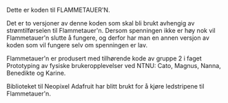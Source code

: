 Dette er koden til FLAMMETAUER'N.

Det er to versjoner av denne koden som skal bli brukt avhengig av strømtilførselen til Flammetauer'n. Dersom spenningen ikke er høy nok vil Flammetauer'n slutte å fungere, og derfor har man en annen versjon av koden som vil fungere selv om spenningen er lav. 

Flammetauer'n er produsert med tilhørende kode av gruppe 2 i faget Prototyping av fysiske brukeropplevelser ved NTNU: Cato, Magnus, Nanna, Benedikte og Karine. 

Biblioteket til Neopixel Adafruit har blitt brukt for å kjøre ledstripene til Flammetauer'n.
